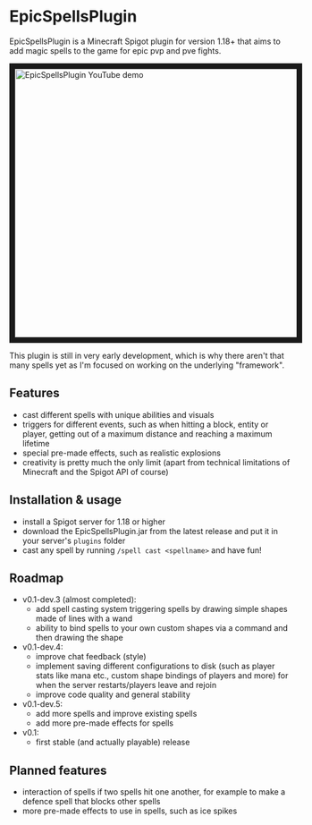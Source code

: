 # EpicSpellsPlugin
EpicSpellsPlugin is a Minecraft Spigot plugin for version 1.18+ that aims to add magic spells to the game for epic pvp and pve fights.

<a href="http://www.youtube.com/watch?feature=player_embedded&v=GhgQbvWPXUk
" target="_blank"><img src="http://img.youtube.com/vi/GhgQbvWPXUk/sddefault.jpg" 
title="EpicSpellsPlugin YouTube demo" width="640" height="480" border="10" /></a>

This plugin is still in very early development, which is why there aren't that many spells yet as I'm focused on working on the underlying "framework".

## Features
- cast different spells with unique abilities and visuals
- triggers for different events, such as when hitting a block, entity or player, getting out of a maximum distance and reaching a maximum lifetime
- special pre-made effects, such as realistic explosions
- creativity is pretty much the only limit (apart from technical limitations of Minecraft and the Spigot API of course)

## Installation & usage
- install a Spigot server for 1.18 or higher
- download the EpicSpellsPlugin.jar from the latest release and put it in your server's `plugins` folder
- cast any spell by running `/spell cast <spellname>` and have fun!

## Roadmap
- v0.1-dev.3 (almost completed):
  - add spell casting system triggering spells by drawing simple shapes made of lines with a wand
  - ability to bind spells to your own custom shapes via a command and then drawing the shape
- v0.1-dev.4:
  - improve chat feedback (style)
  - implement saving different configurations to disk (such as player stats like mana etc., custom shape bindings of players and more) for when the server restarts/players leave and rejoin
  - improve code quality and general stability
- v0.1-dev.5:
  - add more spells and improve existing spells
  - add more pre-made effects for spells
- v0.1:
  - first stable (and actually playable) release

## Planned features
- interaction of spells if two spells hit one another, for example to make a defence spell that blocks other spells
- more pre-made effects to use in spells, such as ice spikes
